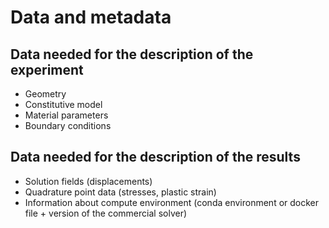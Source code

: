 # Data and metadata

## Data needed for the description of the experiment

* Geometry
* Constitutive model
* Material parameters
* Boundary conditions

## Data needed for the description of the results

* Solution fields (displacements)
* Quadrature point data (stresses, plastic strain)
* Information about compute environment (conda environment or docker file + version of the commercial solver)